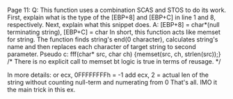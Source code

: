 Page 11:
Q: This function uses a combination SCAS and STOS to do its work. First, explain
what is the type of the [EBP+8] and [EBP+C] in line 1 and 8, respectively.
Next, explain what this snippet does.
A: [EBP+8] = char*(null terminating string), [EBP+C] = char
   In short, this function acts like memset for string.
   The function finds string's end(0 character), calculates string's name and then replaces each character of target string to second parameter.
Pseudo c:
   fff(char* src, char ch)
      {memset(src, ch, strlen(src));}
/* There is no explicit call to memset bt logic is true in terms of reusage. */

In more details: 
	or ecx, 0FFFFFFFFh = -1
	add ecx, 2 = actual len of the string
	without counting null-term and numerating from 0
That's all. IMO it the main trick in this ex.
	
